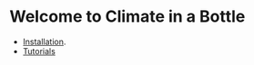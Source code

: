# Welcome to Climate in a Bottle

- [Installation](./installation.md).
- [Tutorials](./tutorials.md)

